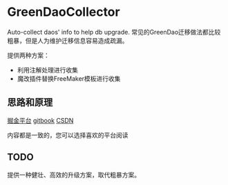 # GreenDaoCollector
Auto-collect daos' info to help db upgrade. 常见的GreenDao迁移做法都比较粗暴，但是人为维护迁移信息容易造成疏漏。

提供两种方案：

* 利用注解处理进行收集
* 魔改插件替换FreeMaker模板进行收集

## 思路和原理

[掘金平台](https://juejin.cn/post/7084803493290213406)
[gitbook](https://leobert-lan.github.io/Review/post_40.html)
[CSDN](https://blog.csdn.net/a774057695/article/details/124074809)

内容都是一致的，您可以选择喜欢的平台阅读

## TODO
提供一种健壮、高效的升级方案，取代粗暴方案。
